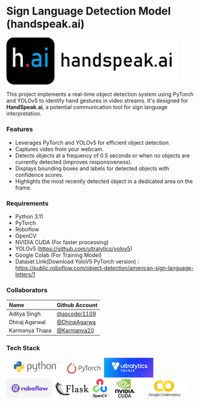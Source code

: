 # Sign Language Detection Model (handspeak.ai)


<img src="assets/handspeak_ai.png" alt_text="CSS" width=450>

This project implements a real-time object detection system using PyTorch and YOLOv5 to identify hand gestures in video streams. It's designed for <b>HandSpeak.ai</b>, a potential communication tool for sign language interpretation.

### Features
* Leverages PyTorch and YOLOv5 for efficient object detection.
* Captures video from your webcam.
* Detects objects at a frequency of 0.5 seconds or when no objects are currently detected (improves responsiveness).
* Displays bounding boxes and labels for detected objects with confidence scores.
* Highlights the most recently detected object in a dedicated area on the frame.

### Requirements
* Python 3.11
* PyTorch
* Roboflow
* OpenCV
* NVIDIA CUDA (For faster processing)
* YOLOv5 (https://github.com/ultralytics/yolov5)
* Google Colab (For Training Model)
* Dataset Link(Download YoloV5 PyTorch version) : https://public.roboflow.com/object-detection/american-sign-language-letters/1

### Collaborators

| Name | Github Account |
|:-----|:---------------|
| Aditya Singh | [@ascoder1109](https://github.com/ascoder1109) |
| Dhiraj Agarwal | [@DhirajAgarwa](https://github.com/DhirajAgarwa) |
| Karmanya Thapa | [@Karmanya20](https://github.com/Karmanya20/) |


### Tech Stack
<img src="assets/python.png" alt_text="Python" width=150>
<img src="assets/pytorch.png" alt_text="PyTorch" width=100>
<img src="assets/yolov5.png" alt_text="YoloV5" width=130>
<img src="assets/roboflow.png" alt_text="Roboflow" width=120>
<img src="assets/flask.png" alt_text="Flask" width=100>
<img src="assets/opencv.png" alt_text="OpenCV" width=38>
<img src="assets/cuda.png" alt_text="NVIDIA CUDA" width=85>

<img src="assets/colab.png" alt_text="Google Colab" width=120>